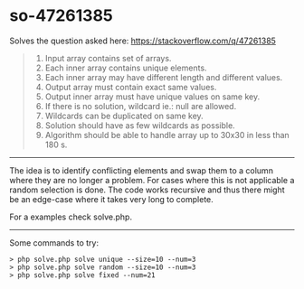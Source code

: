 # so-47261385

Solves the question asked here: https://stackoverflow.com/q/47261385

> 1. Input array contains set of arrays.
> 2. Each inner array contains unique elements.
> 3. Each inner array may have different length and different values.
> 4. Output array must contain exact same values.
> 5. Output inner array must have unique values on same key.
> 6. If there is no solution, wildcard  ie.: null are allowed.
> 7. Wildcards can be duplicated on same key.
> 8. Solution should have as few wildcards as possible.
> 9. Algorithm should be able to handle array up to 30x30 in less than 180 s.

---

The idea is to identify conflicting elements and swap them to a column where they are no longer a problem. For cases where this is not applicable a random selection is done. The code works recursive and thus there might be an edge-case where it takes very long to complete.

For a examples check solve.php.

---

Some commands to try:

    > php solve.php solve unique --size=10 --num=3
    > php solve.php solve random --size=10 --num=3
    > php solve.php solve fixed --num=21
